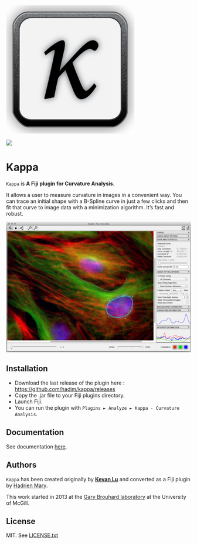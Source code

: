 ![Kappa logo](logo.png)

[![](https://travis-ci.org/hadim/kappa.svg?branch=master)](https://travis-ci.org/hadim/kappa)

# Kappa

`Kappa` is **A Fiji plugin for Curvature Analysis**.

It allows a user to measure curvature in images in a convenient way. You can trace an initial shape with a B-Spline curve in just a few clicks and then fit that curve to image data with a minimization algorithm. It’s fast and robust.

![Kappa Screenshot](screenshot.png)

## Installation

- Download the last release of the plugin here : https://github.com/hadim/kappa/releases
- Copy the .jar file to your Fiji plugins directory.
- Launch Fiji.
- You can run the plugin with `Plugins ► Analyze ► Kappa - Curvature Analysis`.

## Documentation

See documentation [here](./doc/Kappa_User_Manual.pdf).

## Authors

`Kappa` has been created originally by [**Kevan Lu**](http://www.kevan.lu/) and converted as a Fiji plugin by [Hadrien Mary](mailto:hadrien.mary@gmail.com).

This work started in 2013 at the [Gary Brouhard laboratory](http://brouhardlab.mcgill.ca/) at the University of McGill.

## License

MIT. See [LICENSE.txt](LICENSE.txt)
